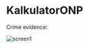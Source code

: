 # KalkulatorONP

Crime evidence:

![screen1](https://user-images.githubusercontent.com/59486011/112761035-82432800-8ff9-11eb-890a-b09c33ee5245.jpg)
